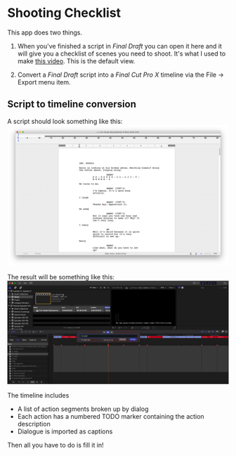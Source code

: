 #  Shooting Checklist

This app does two things.

1. When you've finished a script in _Final Draft_ you can open it here and it will give you a checklist of scenes you need to shoot. It's what I used to make [this video](http://michaelforrestmusic.com/posts/da4768aa2931?filter=blog). This is the default view.

2. Convert a _Final Draft_ script into a _Final Cut Pro X_ timeline via the File -> Export menu item.


## Script to timeline conversion
A script should look something like this:
![Source script](./docs/script.png)

The result will be something like this:
![Timeline](./docs/timeline.png)

The timeline includes
* A list of action segments broken up by dialog
* Each action has a numbered TODO marker containing the action description
* Dialogue is imported as captions

Then all you have to do is fill it in!

